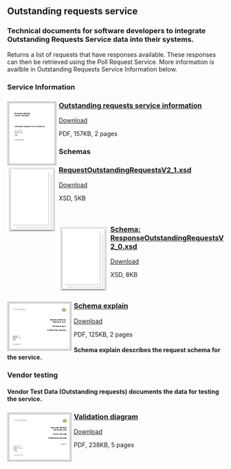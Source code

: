 ## Outstanding requests service

### Technical documents for software developers to integrate Outstanding Requests Service data into their systems.

Returns a list of requests that have responses available. These responses can then be retrieved using the Poll Request Service. More information is availble in Outstanding Requests Service Information below.

### Service Information

<h3><a href="../../pdfs/services/Outstanding_Requests_Service_Info.pdf">
<img style="float: left; margin: 0px 5px 0px 0px;  border:5px solid LightGrey;" src="../../images/thumbnail/outstanding-requests-service-information.pdf.png"></a>
<a href="../../pdfs/services/Outstanding_Requests_Service_Info.pdf">Outstanding requests service information</a></h3>
<a download="Outstanding_Requests_Service_Info.pdf" href="../../pdfs/services/Outstanding_Requests_Service_Info.pdf">Download</a>

PDF, 157KB, 2 pages

### Schemas

<h3><a href="../../schemas/RequestOutstandingRequestsV2_1.xsd">
<img style="float: left; margin: 0px 5px 0px 0px" src="../../images/thumbnail/file.png"></a> 
<a href="../../schemas/RequestOutstandingRequestsV2_1.xsd">RequestOutstandingRequestsV2_1.xsd</a></h3>
<a download=".xsd" href="../../schemas/RequestOutstandingRequestsV2_1.xsd">Download</a>

XSD, 5KB

<br/>
<h3><a href="../../schemas/ResponseOutstandingRequestsV2_0.xsd">
<img style="float: left; margin: 0px 5px 0px 0px" src="../../images/thumbnail/file.png"></a> 
<a href="../../schemas/ResponseOutstandingRequestsV2_0.xsd">Schema: ResponseOutstandingRequestsV2_0.xsd</a></h3>
<a download="ResponseOutstandingRequestsV2_0.xsd" href="../../schemas/ResponseOutstandingRequestsV2_0.xsd">Download</a>

XSD, 8KB

<br/>

<h3><a href="../../pdfs/services/OutstandingRequestsServiceSchemaExplain.pdf">
<img style="float: left; margin: 0px 5px 0px 0px;  border:5px solid LightGrey;" src="../../images/thumbnail/OutstandingRequestsServiceSchemaExplain.pdf.png"></a>
<a href="../../pdfs/services/OutstandingRequestsServiceSchemaExplain.pdf">Schema explain</a></h3>
<a download="OutstandingRequestsServiceSchemaExplain.pdf" href="../../pdfs/services/OutstandingRequestsServiceSchemaExplain.pdf">Download</a>

PDF, 125KB, 2 pages

#### Schema explain describes the request schema for the service.

### Vendor testing

#### Vendor Test Data (Outstanding requests) documents the data for testing the service.

<h3><a href="../../pdfs/services/Outstanding_Requests_v2.1_VendorTest.pdf">
<img style="float: left; margin: 0px 5px 0px 0px;  border:5px solid LightGrey;" src="../../images/thumbnail/outstanding-requests-v2_1VendorTest.pdf.png"></a>
<a href="../../pdfs/services/Outstanding_Requests_v2.1_VendorTest.pdf">Validation diagram</a></h3>
<a download="Outstanding_Requests_v2.1_VendorTest.pdf" href="../../pdfs/services/Outstanding_Requests_v2.1_VendorTest.pdf">Download</a>

PDF, 238KB, 5 pages